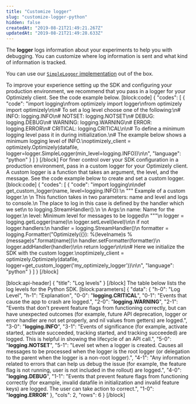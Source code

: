 ```yaml
---
title: "Customize logger"
slug: "customize-logger-python"
hidden: false
createdAt: "2019-08-21T21:49:21.267Z"
updatedAt: "2019-08-21T21:49:28.633Z"
---
```

The **logger** logs information about your experiments to help you with debugging. You can customize where log information is sent and what kind of information is tracked.

You can use our [`SimpleLogger` implementation](https://github.com/optimizely/python-sdk/blob/master/optimizely/logger.py#L19) out of the box.

To improve your experience setting up the SDK and configuring your production environment, we recommend that you pass in a logger for your Optimizely client. See the code example below. 
[block:code]
{
  "codes": [
    {
      "code": "import logging\nfrom optimizely import logger\nfrom optimizely import optimizely\n\n# To set a log level choose one of the following:\n# INFO: logging.INFO\n# NOTSET: logging.NOTSET\n# DEBUG: logging.DEBUG\n# WARNING: logging.WARNING\n# ERROR: logging.ERROR\n# CRITICAL: logging.CRITICAL\n\n# To define a minimum logging level pass it in during initialization.\n# The example below shows a minimum logging level of INFO.\noptimizely_client = optimizely.Optimizely(datafile, logger=logger.SimpleLogger(min_level=logging.INFO))\n\n",
      "language": "python"
    }
  ]
}
[/block]
For finer control over your SDK configuration in a production environment, pass in a custom logger for your Optimizely client. A custom logger is a function that takes an argument, the level, and the message. See the code example below to create and set a custom logger.
[block:code]
{
  "codes": [
    {
      "code": "import logging\n\ndef get_custom_logger(name, level=logging.INFO):\n  \"\"\" Example of a custom logger.\n  \n    This function takes in two parameters: name and level and logs to console.\n    The place to log in this case is defined by the handler which we set\n    to logging.StreamHandler().\n    \n    Args:\n      name: Name for the logger.\n      level: Minimum level for messages to be logged\n  \"\"\"\n  logger = logging.getLogger(name)\n  logger.setLevel(level)\n\n  if not logger.handlers:\n    handler = logging.StreamHandler()\n    formatter = logging.Formatter(\"Optimizely({}): %(levelname)s %(message)s\".format(name))\n    handler.setFormatter(formatter)\n    logger.addHandler(handler)\n\n  return logger\n\n\n# Here we initialize the SDK with the custom logger.\noptimizely_client = optimizely.Optimizely(datafile, logger=get_custom_logger('my_optimizely_logger'))\n\n",
      "language": "python"
    }
  ]
}
[/block]

[block:api-header]
{
  "title": "Log levels"
}
[/block]
The table below lists the log levels for the Python SDK.
[block:parameters]
{
  "data": {
    "h-0": "Log Level",
    "h-1": "Explanation",
    "0-0": "**logging.CRITICAL**",
    "0-1": "Events that cause the app to crash are logged.",
    "2-0": "**logging.WARNING**",
    "2-1": "Events that don't prevent feature flags from functioning correctly, but can have unexpected outcomes (for example, future API deprecation, logger or error handler are not set properly, and nil values from getters) are logged.",
    "3-0": "**logging.INFO**",
    "3-1": "Events of significance (for example, activate started, activate succeeded, tracking started, and tracking succeeded) are logged. This is helpful in showing the lifecycle of an API call.",
    "5-0": "**logging.NOTSET**",
    "5-1": "Level set when a logger is created. Causes all messages to be processed when the logger is the root logger (or delegation to the parent when the logger is a non-root logger).",
    "4-1": "Any information related to errors that can help us debug the issue (for example, the feature flag is not running, user is not included in the rollout) are logged.",
    "4-0": "**logging.DEBUG**",
    "1-1": "Events that prevent feature flags from functioning correctly (for example, invalid datafile in initialization and invalid feature keys) are logged. The user can take action to correct.",
    "1-0": "**logging.ERROR**"
  },
  "cols": 2,
  "rows": 6
}
[/block]